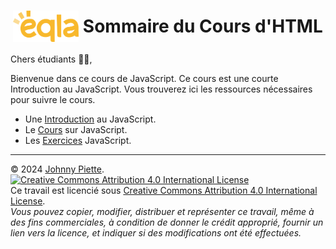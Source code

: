 <h1 id="sommaire" style="display: flex; align-items: center; justify-content: center;">
    <img src="Assets/eqla.png" style="height:50px">
    &nbsp;Sommaire du Cours d'HTML
</h1>

Chers étudiants :man_student:, 

Bienvenue dans ce cours de JavaScript.
Ce cours est une courte Introduction au JavaScript.
Vous trouverez ici les ressources nécessaires pour suivre le cours.
- Une [Introduction](Cours/Introduction.md) au JavaScript.
- Le [Cours](Cours/README.md) sur JavaScript.
- Les [Exercices](Exercices/README.md#exercices) JavaScript.



---
&copy; 2024 [Johnny Piette](https://github.com/ZamBoyle).  
[![Creative Commons Attribution 4.0 International License](https://i.creativecommons.org/l/by/4.0/88x31.png)](https://creativecommons.org/licenses/by/4.0/)  
Ce travail est licencié sous [Creative Commons Attribution 4.0 International License](https://creativecommons.org/licenses/by/4.0/).   
_Vous pouvez copier, modifier, distribuer et représenter ce travail, même à des fins commerciales, à condition de donner le crédit approprié, fournir un lien vers la licence, et indiquer si des modifications ont été effectuées._